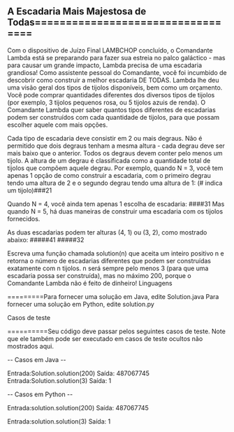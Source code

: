 ## A Escadaria Mais Majestosa de Todas==================================
Com o dispositivo de Juízo Final LAMBCHOP concluído, o Comandante Lambda está se preparando para fazer sua estreia no palco galáctico - mas para causar um grande impacto, Lambda precisa de uma escadaria grandiosa! Como assistente pessoal do Comandante, você foi incumbido de descobrir como construir a melhor escadaria DE TODAS. Lambda lhe deu uma visão geral dos tipos de tijolos disponíveis, bem como um orçamento. Você pode comprar quantidades diferentes dos diversos tipos de tijolos (por exemplo, 3 tijolos pequenos rosa, ou 5 tijolos azuis de renda). O Comandante Lambda quer saber quantos tipos diferentes de escadarias podem ser construídos com cada quantidade de tijolos, para que possam escolher aquele com mais opções.

Cada tipo de escadaria deve consistir em 2 ou mais degraus.
Não é permitido que dois degraus tenham a mesma altura - cada degrau deve ser mais baixo que o anterior. Todos os degraus devem conter pelo menos um tijolo.
A altura de um degrau é classificada como a quantidade total de tijolos que compõem aquele degrau. Por exemplo, quando N = 3, você tem apenas 1 opção de como construir a escadaria, com o primeiro degrau tendo uma altura de 2 e o segundo degrau tendo uma altura de 1: (# indica um tijolo)###21

Quando N = 4, você ainda tem apenas 1 escolha de escadaria:
####31
Mas quando N = 5, há duas maneiras de construir uma escadaria com os tijolos fornecidos.

As duas escadarias podem ter alturas (4, 1) ou (3, 2), como mostrado abaixo:
#####41
#####32

Escreva uma função chamada solution(n) que aceita um inteiro positivo n e retorna o número de escadarias diferentes que podem ser construídas exatamente com n tijolos. n será sempre pelo menos 3 (para que uma escadaria possa ser construída), mas no máximo 200, porque o Comandante Lambda não é feito de dinheiro! Linguagens

=========Para fornecer uma solução em Java, edite Solution.java
Para fornecer uma solução em Python, edite solution.py

Casos de teste

==========Seu código deve passar pelos seguintes casos de teste. Note que ele também pode ser executado em casos de teste ocultos não mostrados aqui.

-- Casos em Java --

Entrada:Solution.solution(200)
Saída:    487067745
Entrada:Solution.solution(3)
Saída:    1

-- Casos em Python --

Entrada:solution.solution(200)
Saída:    487067745

Entrada:solution.solution(3)
Saída:    1
